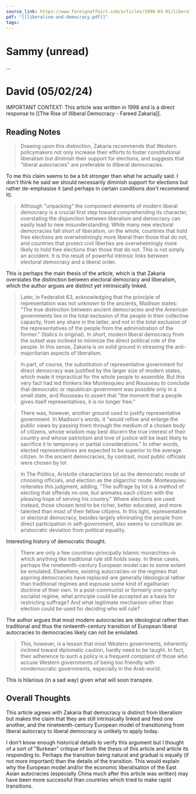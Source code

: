```yaml
---
source_link: https://www.foreignaffairs.com/articles/1998-03-01/liberalism-and-democracy-cant-have-one-without-other
pdf: "[[liberalism-and-democracy.pdf]]"
tags:
---
```

# Sammy (unread)

...

# David (05/02/24)

IMPORTANT CONTEXT: This article was written in 1998 and is a direct response to [[The Rise of Illiberal Democracy - Fareed Zakaria]].

## Reading Notes

>Drawing upon this distinction, Zakaria recommends that Western policymakers not only increase their efforts to foster constitutional liberalism but diminish their support for elections, and suggests that "liberal autocracies" are preferable to illiberal democracies.

To me this claim seems to be a bit stronger than what he actually said. I don't think he said we should necessarily diminish support for elections but rather de-emphasise it (and perhaps in certain conditions don't recommend it).

> Although "unpacking" the component elements of modern liberal democracy is a crucial first step toward comprehending its character, overstating the disjunction between liberalism and democracy can easily lead to new misunderstanding. While many new electoral democracies fall short of liberalism, on the whole, countries that hold free elections are overwhelmingly more liberal than those that do not, and countries that protect civil liberties are overwhelmingly more likely to hold free elections than those that do not. This is not simply an accident. It is the result of powerful intrinsic links between electoral democracy and a liberal order.

This is perhaps the main thesis of the article, which is that Zakaria overstates the distinction between electoral democracy and liberalism, which the author argues are distinct yet intrinsically linked. 

>Later, in Federalist 63, acknowledging that the principle of representation was not unknown to the ancients, Madison states: "The true distinction between ancient democracies and the American governments lies in the total exclusion of the people in their collective capacity, from any share in the latter, and not in the total exclusion of the representatives of the people from the administration of the former." (Italics in original). In short, modern liberal democracy from the outset was inclined to minimize the direct political role of the people. In this sense, Zakaria is on solid ground in stressing the anti-majoritarian aspects of liberalism.

>In part, of course, the substitution of representative government for direct democracy was justified by the larger size of modern states, which made it impractical for the whole people to assemble. But this very fact had led thinkers like Montesquieu and Rousseau to conclude that democratic or republican government was possible only in a small state, and Rousseau to assert that "the moment that a people gives itself representatives, it is no longer free." 

>There was, however, another ground used to justify representative government. In Madison's words, it "would refine and enlarge the public views by passing them through the medium of a chosen body of citizens, whose wisdom may best discern the true interest of their country and whose patriotism and love of justice will be least likely to sacrifice it to temporary or partial considerations." In other words, elected representatives are expected to be superior to the average citizen. In the ancient democracies, by contrast, most public officials were chosen by lot

>In The Politics, Aristotle characterizes lot as the democratic mode of choosing officials, and election as the oligarchic mode. Montesquieu reiterates this judgment, adding, "The suffrage by lot is a method of electing that offends no one, but animates each citizen with the pleasing hope of serving his country." Where elections are used instead, those chosen tend to be richer, better educated, and more talented than most of their fellow citizens. In this light, representative or electoral democracy, besides largely eliminating the people from direct participation in self-government, also seems to constitute an aristocratic deviation from political equality.

Interesting history of democratic thought.

>There are only a few countries-principally Islamic monarchies-in which anything like traditional rule still holds sway. In these cases, perhaps the nineteenth-century European model can to some extent be emulated. Elsewhere, existing autocracies-or the regimes that aspiring democracies have replaced-are generally ideological rather than traditional regimes and espouse some kind of egalitarian doctrine of their own. In a post-communist or formerly one-party socialist regime, what principle could be accepted as a basis for restricting suffrage? And what legitimate mechanism other than election could be used for deciding who will rule?

The author argues that most modern autocracies are ideological rather than traditional and thus the ninteenth-century transition of European liberal autocracies to democracies likely can not be emulated. 

>This, however, is a lesson that most Western governments, inherently inclined toward diplomatic caution, hardly need to be taught. In fact, their adherence to such a policy is a frequent complaint of those who accuse Western governments of being too friendly with nondemocratic governments, especially in the Arab world.

This is hilarious (in a sad way) given what will soon transpire. 
## Overall Thoughts

This article agrees with Zakaria that democracy is distinct from liberalism but makes the claim that they are still intrinsically linked and feed one another, and the nineteenth-century European model of transitioning from liberal autocracy to liberal democracy is unlikely to apply today. 

I don't know enough historical details to verify this argument but I thought of a sort of 
"Burkean" critique of both the thesis of this article and article its responding to. Perhaps the transition being natural and gradual is equally (if not more important) than the details of the transition. This would explain why the European model and/or the economic liberalisation of the East Asian autocracies (especially China much after this article was written) may have been more successful than countries which tried to make rapid transitions. 



